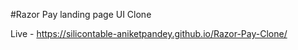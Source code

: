 #Razor Pay landing page UI Clone

Live - https://silicontable-aniketpandey.github.io/Razor-Pay-Clone/
